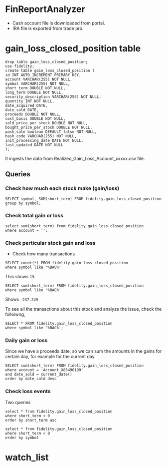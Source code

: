 # FinReportAnalyzer

* Cash account file is downloaded from portal.
* IRA file is exported from trade pro. 

# gain_loss_closed_position table

```
drop table gain_loss_closed_position;
use fidelity;
create table gain_loss_closed_position (
id INT AUTO_INCREMENT PRIMARY KEY,
account VARCHAR(255) NOT NULL,
symbol VARCHAR(255) NOT NULL,
short_term DOUBLE NOT NULL,
long_term DOUBLE NOT NULL,
security_description VARCHAR(255) NOT NULL,
quantity INT NOT NULL,
date_acquired DATE,
date_sold DATE,
proceeds DOUBLE NOT NULL,
cost_basis DOUBLE NOT NULL,
sold_price_per_stock DOUBLE NOT NULL,
bought_price_per_stock DOUBLE NOT NULL,
wash_sale boolean DEFAULT false NOT NULL,
hash_code VARCHAR(255) NOT NULL,
init_processing_date DATE NOT NULL,
last_updated DATE NOT NULL
);
```

It ingests the data from Realized_Gain_Loss_Account_xxxxx.csv file.



## Queries

### Check how much each stock make (gain/loss)
```
SELECT symbol, SUM(short_term) FROM fidelity.gain_loss_closed_position
group by symbol;
```

### Check total gain or loss
```
select sum(short_term) from fidelity.gain_loss_closed_position
where account = '';
```

### Check perticular stock gain and loss

* Check how many transactions
 
```
SELECT count(*) FROM fidelity.gain_loss_closed_position
where symbol like '%BAC%'
```

This shows `19`.

```
SELECT sum(short_term) FROM fidelity.gain_loss_closed_position
where symbol like '%BAC%'
```

Shows `-237.249`

To see all the transactions about this stock and analyze the issue, check the folloiwng, 

```
SELECT * FROM fidelity.gain_loss_closed_position
where symbol like '%BAC%';
```

### Daily gain or loss

Since we have a proceeds date, so we can sum the amounts in the gains for certain day, for example for the current day.

```
SELECT sum(short_term) FROM fidelity.gain_loss_closed_position
where account = 'Account_X85490199' 
and date_sold = current_date()
order by date_sold desc
```

### Check loss events

Two queries

```
select * from fidelity.gain_loss_closed_position
where short_term < 0
order by short_term asc
```

```
select * from fidelity.gain_loss_closed_position
where short_term < 0
order by symbol
```

# watch_list